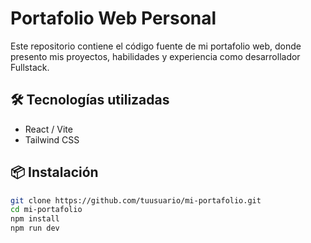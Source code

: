 # Portafolio Web Personal

Este repositorio contiene el código fuente de mi portafolio web, donde presento mis proyectos, habilidades y experiencia como desarrollador Fullstack.

## 🛠️ Tecnologías utilizadas

- React / Vite
- Tailwind CSS 

## 📦 Instalación

```bash
git clone https://github.com/tuusuario/mi-portafolio.git
cd mi-portafolio
npm install
npm run dev
